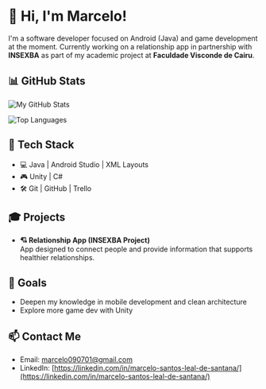 # 👋 Hi, I'm Marcelo!

I'm a software developer focused on Android (Java) and game development at the moment. Currently working on a relationship app in partnership with **INSEXBA** as part of my academic project at **Faculdade Visconde de Cairu**.

## 📊 GitHub Stats

![My GitHub Stats](https://github-readme-stats.vercel.app/api?username=Marcelosls&show_icons=true&theme=dark&hide_border=true)

![Top Languages](https://github-readme-stats.vercel.app/api/top-langs/?username=Marcelosls&layout=compact&theme=dark&hide_border=true)

## 🔧 Tech Stack
- 💻 Java | Android Studio | XML Layouts
- 🎮 Unity | C#
- 🛠️ Git | GitHub | Trello

## 🎓 Projects
- **💘 Relationship App (INSEXBA Project)**  
  App designed to connect people and provide information that supports healthier relationships.

## 🚀 Goals
- Deepen my knowledge in mobile development and clean architecture  
- Explore more game dev with Unity

## 📫 Contact Me
- Email: marcelo090701@gmail.com
- LinkedIn: [https://linkedin.com/in/marcelo-santos-leal-de-santana/](https://linkedin.com/in/marcelo-santos-leal-de-santana/)
